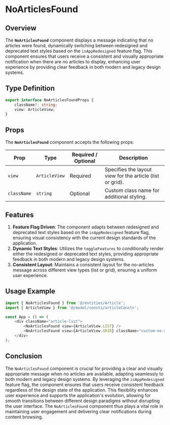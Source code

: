 # NoArticlesFound

## Overview
The **`NoArticlesFound`** component displays a message indicating that no articles were found, dynamically switching between redesigned and deprecated text styles based on the `isAppRedesigned` feature flag. This component ensures that users receive a consistent and visually appropriate notification when there are no articles to display, enhancing user experience by providing clear feedback in both modern and legacy design systems.

## Type Definition
```typescript
export interface NoArticlesFoundProps {
    className?: string;
    view: ArticleView;
}
```

## Props
The **`NoArticlesFound`** component accepts the following props:

| Prop        | Type       | Required / Optional | Description                                                               |
|-------------|------------|----------------------|---------------------------------------------------------------------------|
| `view`      | `ArticleView`   | Required             | Specifies the layout view for the article (list or grid). |
| `className` | `string`   | Optional             | Custom class name for additional styling.                                 |

## Features
1. **Feature Flag Driven**: The component adapts between redesigned and deprecated text styles based on the `isAppRedesigned` feature flag, ensuring visual consistency with the current design standards of the application.
2. **Dynamic Text Styles**: Utilizes the `toggleFeatures` to conditionally render either the redesigned or deprecated text styles, providing appropriate feedback in both modern and legacy design systems.
3. **Consistent Layout**: Maintains a consistent layout for the no-articles message across different view types (list or grid), ensuring a uniform user experience.

## Usage Example
```typescript jsx
import { NoArticlesFound } from '@/entities/Article';
import { ArticleView } from '@/model/consts/articleConsts';

const App = () => (
    <div className="article-list">
        <NoArticlesFound view={ArticleView.LIST} />
        <NoArticlesFound view={ArticleView.GRID} className="custom-no-articles" />
    </div>
);
```
## Conclusion
The `NoArticlesFound` component is crucial for providing a clear and visually appropriate message when no articles are available, adapting seamlessly to both modern and legacy design systems. 
By leveraging the `isAppRedesigned` feature flag, the component ensures that users receive consistent feedback regardless of the design state of the application. 
This flexibility enhances user experience and supports the application's evolution, allowing for smooth transitions between different design paradigms without disrupting the user interface. 
The `NoArticlesFound` component thus plays a vital role in maintaining user engagement and delivering clear notifications during content browsing.
